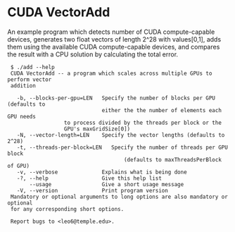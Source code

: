 # CUDA VectorAdd

An example program which detects number of CUDA compute-capable devices,
generates two float vectors of length 2^28 with values[0,1], adds them using
the available CUDA compute-capable devices, and compares the result with a CPU
solution by calculating the total error.

	 $ ./add --help
	 CUDA VectorAdd -- a program which scales across multiple GPUs to perform vector
	 addition

	   -b, --blocks-per-gpu=LEN   Specify the number of blocks per GPU (defaults to
	                              either the the number of elements each GPU needs
				      to process divided by the threads per block or the
				      GPU's maxGridSize[0])
	   -N, --vector-length=LEN    Specify the vector lengths (defaults to 2^28)
	   -t, --threads-per-block=LEN   Specify the number of threads per GPU block
                                         (defaults to maxThreadsPerBlock of GPU)
	   -v, --verbose              Explains what is being done
	   -?, --help                 Give this help list
	       --usage                Give a short usage message
	   -V, --version              Print program version
	 Mandatory or optional arguments to long options are also mandatory or optional
	 for any corresponding short options.
	 
	 Report bugs to <leo6@temple.edu>.
